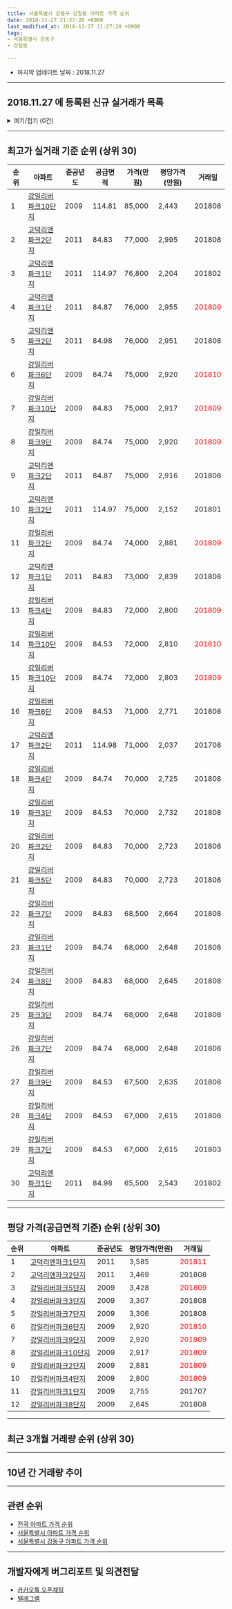 ```yaml
---
title: 서울특별시 강동구 강일동 아파트 가격 순위
date: 2018-11-27 21:27:20 +0900
last_modified_at: 2018-11-27 21:27:20 +0900
tags:
- 서울특별시 강동구
- 강일동

---
```


* 마지막 업데이트 날짜 : 2018.11.27

---

## 2018.11.27 에 등록된 신규 실거래가 목록

<details>
<summary>펴기/접기 (0건)</summary>
<div markdown="1">

|아파트|준공년도|공급면적|가격(만원)|평당가격(만원)|거래일|
|---|---|---|---|---|---|
|없음||||||


</div>
</details>

---

## 최고가 실거래 기준 순위 (상위 30)


|순위|아파트|준공년도|공급면적|가격(만원)|평당가격(만원)|거래일|
|---|---|---|---|---|---|---|
|1|[강일리버파크10단지](https://search.naver.com/search.naver?query=%EC%84%9C%EC%9A%B8%ED%8A%B9%EB%B3%84%EC%8B%9C+%EA%B0%95%EB%8F%99%EA%B5%AC+%EA%B0%95%EC%9D%BC%EB%8F%99+%EA%B0%95%EC%9D%BC%EB%A6%AC%EB%B2%84%ED%8C%8C%ED%81%AC10%EB%8B%A8%EC%A7%80)|2009|114.81|85,000|2,443|201808|
|2|[고덕리엔파크2단지](https://search.naver.com/search.naver?query=%EC%84%9C%EC%9A%B8%ED%8A%B9%EB%B3%84%EC%8B%9C+%EA%B0%95%EB%8F%99%EA%B5%AC+%EA%B0%95%EC%9D%BC%EB%8F%99+%EA%B3%A0%EB%8D%95%EB%A6%AC%EC%97%94%ED%8C%8C%ED%81%AC2%EB%8B%A8%EC%A7%80)|2011|84.83|77,000|2,995|201808|
|3|[고덕리엔파크1단지](https://search.naver.com/search.naver?query=%EC%84%9C%EC%9A%B8%ED%8A%B9%EB%B3%84%EC%8B%9C+%EA%B0%95%EB%8F%99%EA%B5%AC+%EA%B0%95%EC%9D%BC%EB%8F%99+%EA%B3%A0%EB%8D%95%EB%A6%AC%EC%97%94%ED%8C%8C%ED%81%AC1%EB%8B%A8%EC%A7%80)|2011|114.97|76,800|2,204|201802|
|4|[고덕리엔파크1단지](https://search.naver.com/search.naver?query=%EC%84%9C%EC%9A%B8%ED%8A%B9%EB%B3%84%EC%8B%9C+%EA%B0%95%EB%8F%99%EA%B5%AC+%EA%B0%95%EC%9D%BC%EB%8F%99+%EA%B3%A0%EB%8D%95%EB%A6%AC%EC%97%94%ED%8C%8C%ED%81%AC1%EB%8B%A8%EC%A7%80)|2011|84.87|76,000|2,955|<span style="color:red">201809</span>|
|5|[고덕리엔파크2단지](https://search.naver.com/search.naver?query=%EC%84%9C%EC%9A%B8%ED%8A%B9%EB%B3%84%EC%8B%9C+%EA%B0%95%EB%8F%99%EA%B5%AC+%EA%B0%95%EC%9D%BC%EB%8F%99+%EA%B3%A0%EB%8D%95%EB%A6%AC%EC%97%94%ED%8C%8C%ED%81%AC2%EB%8B%A8%EC%A7%80)|2011|84.98|76,000|2,951|201808|
|6|[강일리버파크6단지](https://search.naver.com/search.naver?query=%EC%84%9C%EC%9A%B8%ED%8A%B9%EB%B3%84%EC%8B%9C+%EA%B0%95%EB%8F%99%EA%B5%AC+%EA%B0%95%EC%9D%BC%EB%8F%99+%EA%B0%95%EC%9D%BC%EB%A6%AC%EB%B2%84%ED%8C%8C%ED%81%AC6%EB%8B%A8%EC%A7%80)|2009|84.74|75,000|2,920|<span style="color:red">201810</span>|
|7|[강일리버파크10단지](https://search.naver.com/search.naver?query=%EC%84%9C%EC%9A%B8%ED%8A%B9%EB%B3%84%EC%8B%9C+%EA%B0%95%EB%8F%99%EA%B5%AC+%EA%B0%95%EC%9D%BC%EB%8F%99+%EA%B0%95%EC%9D%BC%EB%A6%AC%EB%B2%84%ED%8C%8C%ED%81%AC10%EB%8B%A8%EC%A7%80)|2009|84.83|75,000|2,917|<span style="color:red">201809</span>|
|8|[강일리버파크9단지](https://search.naver.com/search.naver?query=%EC%84%9C%EC%9A%B8%ED%8A%B9%EB%B3%84%EC%8B%9C+%EA%B0%95%EB%8F%99%EA%B5%AC+%EA%B0%95%EC%9D%BC%EB%8F%99+%EA%B0%95%EC%9D%BC%EB%A6%AC%EB%B2%84%ED%8C%8C%ED%81%AC9%EB%8B%A8%EC%A7%80)|2009|84.74|75,000|2,920|<span style="color:red">201809</span>|
|9|[고덕리엔파크2단지](https://search.naver.com/search.naver?query=%EC%84%9C%EC%9A%B8%ED%8A%B9%EB%B3%84%EC%8B%9C+%EA%B0%95%EB%8F%99%EA%B5%AC+%EA%B0%95%EC%9D%BC%EB%8F%99+%EA%B3%A0%EB%8D%95%EB%A6%AC%EC%97%94%ED%8C%8C%ED%81%AC2%EB%8B%A8%EC%A7%80)|2011|84.87|75,000|2,916|201808|
|10|[고덕리엔파크2단지](https://search.naver.com/search.naver?query=%EC%84%9C%EC%9A%B8%ED%8A%B9%EB%B3%84%EC%8B%9C+%EA%B0%95%EB%8F%99%EA%B5%AC+%EA%B0%95%EC%9D%BC%EB%8F%99+%EA%B3%A0%EB%8D%95%EB%A6%AC%EC%97%94%ED%8C%8C%ED%81%AC2%EB%8B%A8%EC%A7%80)|2011|114.97|75,000|2,152|201801|
|11|[강일리버파크2단지](https://search.naver.com/search.naver?query=%EC%84%9C%EC%9A%B8%ED%8A%B9%EB%B3%84%EC%8B%9C+%EA%B0%95%EB%8F%99%EA%B5%AC+%EA%B0%95%EC%9D%BC%EB%8F%99+%EA%B0%95%EC%9D%BC%EB%A6%AC%EB%B2%84%ED%8C%8C%ED%81%AC2%EB%8B%A8%EC%A7%80)|2009|84.74|74,000|2,881|<span style="color:red">201809</span>|
|12|[고덕리엔파크1단지](https://search.naver.com/search.naver?query=%EC%84%9C%EC%9A%B8%ED%8A%B9%EB%B3%84%EC%8B%9C+%EA%B0%95%EB%8F%99%EA%B5%AC+%EA%B0%95%EC%9D%BC%EB%8F%99+%EA%B3%A0%EB%8D%95%EB%A6%AC%EC%97%94%ED%8C%8C%ED%81%AC1%EB%8B%A8%EC%A7%80)|2011|84.83|73,000|2,839|201808|
|13|[강일리버파크4단지](https://search.naver.com/search.naver?query=%EC%84%9C%EC%9A%B8%ED%8A%B9%EB%B3%84%EC%8B%9C+%EA%B0%95%EB%8F%99%EA%B5%AC+%EA%B0%95%EC%9D%BC%EB%8F%99+%EA%B0%95%EC%9D%BC%EB%A6%AC%EB%B2%84%ED%8C%8C%ED%81%AC4%EB%8B%A8%EC%A7%80)|2009|84.83|72,000|2,800|<span style="color:red">201809</span>|
|14|[강일리버파크10단지](https://search.naver.com/search.naver?query=%EC%84%9C%EC%9A%B8%ED%8A%B9%EB%B3%84%EC%8B%9C+%EA%B0%95%EB%8F%99%EA%B5%AC+%EA%B0%95%EC%9D%BC%EB%8F%99+%EA%B0%95%EC%9D%BC%EB%A6%AC%EB%B2%84%ED%8C%8C%ED%81%AC10%EB%8B%A8%EC%A7%80)|2009|84.53|72,000|2,810|<span style="color:red">201810</span>|
|15|[강일리버파크10단지](https://search.naver.com/search.naver?query=%EC%84%9C%EC%9A%B8%ED%8A%B9%EB%B3%84%EC%8B%9C+%EA%B0%95%EB%8F%99%EA%B5%AC+%EA%B0%95%EC%9D%BC%EB%8F%99+%EA%B0%95%EC%9D%BC%EB%A6%AC%EB%B2%84%ED%8C%8C%ED%81%AC10%EB%8B%A8%EC%A7%80)|2009|84.74|72,000|2,803|<span style="color:red">201809</span>|
|16|[강일리버파크6단지](https://search.naver.com/search.naver?query=%EC%84%9C%EC%9A%B8%ED%8A%B9%EB%B3%84%EC%8B%9C+%EA%B0%95%EB%8F%99%EA%B5%AC+%EA%B0%95%EC%9D%BC%EB%8F%99+%EA%B0%95%EC%9D%BC%EB%A6%AC%EB%B2%84%ED%8C%8C%ED%81%AC6%EB%8B%A8%EC%A7%80)|2009|84.53|71,000|2,771|201808|
|17|[고덕리엔파크2단지](https://search.naver.com/search.naver?query=%EC%84%9C%EC%9A%B8%ED%8A%B9%EB%B3%84%EC%8B%9C+%EA%B0%95%EB%8F%99%EA%B5%AC+%EA%B0%95%EC%9D%BC%EB%8F%99+%EA%B3%A0%EB%8D%95%EB%A6%AC%EC%97%94%ED%8C%8C%ED%81%AC2%EB%8B%A8%EC%A7%80)|2011|114.98|71,000|2,037|201708|
|18|[강일리버파크4단지](https://search.naver.com/search.naver?query=%EC%84%9C%EC%9A%B8%ED%8A%B9%EB%B3%84%EC%8B%9C+%EA%B0%95%EB%8F%99%EA%B5%AC+%EA%B0%95%EC%9D%BC%EB%8F%99+%EA%B0%95%EC%9D%BC%EB%A6%AC%EB%B2%84%ED%8C%8C%ED%81%AC4%EB%8B%A8%EC%A7%80)|2009|84.74|70,000|2,725|201808|
|19|[강일리버파크3단지](https://search.naver.com/search.naver?query=%EC%84%9C%EC%9A%B8%ED%8A%B9%EB%B3%84%EC%8B%9C+%EA%B0%95%EB%8F%99%EA%B5%AC+%EA%B0%95%EC%9D%BC%EB%8F%99+%EA%B0%95%EC%9D%BC%EB%A6%AC%EB%B2%84%ED%8C%8C%ED%81%AC3%EB%8B%A8%EC%A7%80)|2009|84.53|70,000|2,732|201808|
|20|[강일리버파크2단지](https://search.naver.com/search.naver?query=%EC%84%9C%EC%9A%B8%ED%8A%B9%EB%B3%84%EC%8B%9C+%EA%B0%95%EB%8F%99%EA%B5%AC+%EA%B0%95%EC%9D%BC%EB%8F%99+%EA%B0%95%EC%9D%BC%EB%A6%AC%EB%B2%84%ED%8C%8C%ED%81%AC2%EB%8B%A8%EC%A7%80)|2009|84.83|70,000|2,723|201808|
|21|[강일리버파크5단지](https://search.naver.com/search.naver?query=%EC%84%9C%EC%9A%B8%ED%8A%B9%EB%B3%84%EC%8B%9C+%EA%B0%95%EB%8F%99%EA%B5%AC+%EA%B0%95%EC%9D%BC%EB%8F%99+%EA%B0%95%EC%9D%BC%EB%A6%AC%EB%B2%84%ED%8C%8C%ED%81%AC5%EB%8B%A8%EC%A7%80)|2009|84.83|70,000|2,723|201808|
|22|[강일리버파크7단지](https://search.naver.com/search.naver?query=%EC%84%9C%EC%9A%B8%ED%8A%B9%EB%B3%84%EC%8B%9C+%EA%B0%95%EB%8F%99%EA%B5%AC+%EA%B0%95%EC%9D%BC%EB%8F%99+%EA%B0%95%EC%9D%BC%EB%A6%AC%EB%B2%84%ED%8C%8C%ED%81%AC7%EB%8B%A8%EC%A7%80)|2009|84.83|68,500|2,664|201808|
|23|[강일리버파크1단지](https://search.naver.com/search.naver?query=%EC%84%9C%EC%9A%B8%ED%8A%B9%EB%B3%84%EC%8B%9C+%EA%B0%95%EB%8F%99%EA%B5%AC+%EA%B0%95%EC%9D%BC%EB%8F%99+%EA%B0%95%EC%9D%BC%EB%A6%AC%EB%B2%84%ED%8C%8C%ED%81%AC1%EB%8B%A8%EC%A7%80)|2009|84.74|68,000|2,648|201808|
|24|[강일리버파크8단지](https://search.naver.com/search.naver?query=%EC%84%9C%EC%9A%B8%ED%8A%B9%EB%B3%84%EC%8B%9C+%EA%B0%95%EB%8F%99%EA%B5%AC+%EA%B0%95%EC%9D%BC%EB%8F%99+%EA%B0%95%EC%9D%BC%EB%A6%AC%EB%B2%84%ED%8C%8C%ED%81%AC8%EB%8B%A8%EC%A7%80)|2009|84.83|68,000|2,645|201808|
|25|[강일리버파크3단지](https://search.naver.com/search.naver?query=%EC%84%9C%EC%9A%B8%ED%8A%B9%EB%B3%84%EC%8B%9C+%EA%B0%95%EB%8F%99%EA%B5%AC+%EA%B0%95%EC%9D%BC%EB%8F%99+%EA%B0%95%EC%9D%BC%EB%A6%AC%EB%B2%84%ED%8C%8C%ED%81%AC3%EB%8B%A8%EC%A7%80)|2009|84.74|68,000|2,648|201808|
|26|[강일리버파크7단지](https://search.naver.com/search.naver?query=%EC%84%9C%EC%9A%B8%ED%8A%B9%EB%B3%84%EC%8B%9C+%EA%B0%95%EB%8F%99%EA%B5%AC+%EA%B0%95%EC%9D%BC%EB%8F%99+%EA%B0%95%EC%9D%BC%EB%A6%AC%EB%B2%84%ED%8C%8C%ED%81%AC7%EB%8B%A8%EC%A7%80)|2009|84.74|68,000|2,648|201808|
|27|[강일리버파크9단지](https://search.naver.com/search.naver?query=%EC%84%9C%EC%9A%B8%ED%8A%B9%EB%B3%84%EC%8B%9C+%EA%B0%95%EB%8F%99%EA%B5%AC+%EA%B0%95%EC%9D%BC%EB%8F%99+%EA%B0%95%EC%9D%BC%EB%A6%AC%EB%B2%84%ED%8C%8C%ED%81%AC9%EB%8B%A8%EC%A7%80)|2009|84.53|67,500|2,635|201808|
|28|[강일리버파크4단지](https://search.naver.com/search.naver?query=%EC%84%9C%EC%9A%B8%ED%8A%B9%EB%B3%84%EC%8B%9C+%EA%B0%95%EB%8F%99%EA%B5%AC+%EA%B0%95%EC%9D%BC%EB%8F%99+%EA%B0%95%EC%9D%BC%EB%A6%AC%EB%B2%84%ED%8C%8C%ED%81%AC4%EB%8B%A8%EC%A7%80)|2009|84.53|67,000|2,615|201808|
|29|[강일리버파크7단지](https://search.naver.com/search.naver?query=%EC%84%9C%EC%9A%B8%ED%8A%B9%EB%B3%84%EC%8B%9C+%EA%B0%95%EB%8F%99%EA%B5%AC+%EA%B0%95%EC%9D%BC%EB%8F%99+%EA%B0%95%EC%9D%BC%EB%A6%AC%EB%B2%84%ED%8C%8C%ED%81%AC7%EB%8B%A8%EC%A7%80)|2009|84.53|67,000|2,615|201803|
|30|[고덕리엔파크1단지](https://search.naver.com/search.naver?query=%EC%84%9C%EC%9A%B8%ED%8A%B9%EB%B3%84%EC%8B%9C+%EA%B0%95%EB%8F%99%EA%B5%AC+%EA%B0%95%EC%9D%BC%EB%8F%99+%EA%B3%A0%EB%8D%95%EB%A6%AC%EC%97%94%ED%8C%8C%ED%81%AC1%EB%8B%A8%EC%A7%80)|2011|84.98|65,500|2,543|201802|


---

## 평당 가격(공급면적 기준) 순위 (상위 30)


|순위|아파트|준공년도|평당가격(만원)|거래일|
|---|---|---|---|---|
|1|[고덕리엔파크1단지](https://search.naver.com/search.naver?query=%EC%84%9C%EC%9A%B8%ED%8A%B9%EB%B3%84%EC%8B%9C+%EA%B0%95%EB%8F%99%EA%B5%AC+%EA%B0%95%EC%9D%BC%EB%8F%99+%EA%B3%A0%EB%8D%95%EB%A6%AC%EC%97%94%ED%8C%8C%ED%81%AC1%EB%8B%A8%EC%A7%80)|2011|3,585|<span style="color:red">201811</span>|
|2|[고덕리엔파크2단지](https://search.naver.com/search.naver?query=%EC%84%9C%EC%9A%B8%ED%8A%B9%EB%B3%84%EC%8B%9C+%EA%B0%95%EB%8F%99%EA%B5%AC+%EA%B0%95%EC%9D%BC%EB%8F%99+%EA%B3%A0%EB%8D%95%EB%A6%AC%EC%97%94%ED%8C%8C%ED%81%AC2%EB%8B%A8%EC%A7%80)|2011|3,469|201808|
|3|[강일리버파크5단지](https://search.naver.com/search.naver?query=%EC%84%9C%EC%9A%B8%ED%8A%B9%EB%B3%84%EC%8B%9C+%EA%B0%95%EB%8F%99%EA%B5%AC+%EA%B0%95%EC%9D%BC%EB%8F%99+%EA%B0%95%EC%9D%BC%EB%A6%AC%EB%B2%84%ED%8C%8C%ED%81%AC5%EB%8B%A8%EC%A7%80)|2009|3,428|<span style="color:red">201809</span>|
|4|[강일리버파크3단지](https://search.naver.com/search.naver?query=%EC%84%9C%EC%9A%B8%ED%8A%B9%EB%B3%84%EC%8B%9C+%EA%B0%95%EB%8F%99%EA%B5%AC+%EA%B0%95%EC%9D%BC%EB%8F%99+%EA%B0%95%EC%9D%BC%EB%A6%AC%EB%B2%84%ED%8C%8C%ED%81%AC3%EB%8B%A8%EC%A7%80)|2009|3,307|201808|
|5|[강일리버파크7단지](https://search.naver.com/search.naver?query=%EC%84%9C%EC%9A%B8%ED%8A%B9%EB%B3%84%EC%8B%9C+%EA%B0%95%EB%8F%99%EA%B5%AC+%EA%B0%95%EC%9D%BC%EB%8F%99+%EA%B0%95%EC%9D%BC%EB%A6%AC%EB%B2%84%ED%8C%8C%ED%81%AC7%EB%8B%A8%EC%A7%80)|2009|3,306|201808|
|6|[강일리버파크6단지](https://search.naver.com/search.naver?query=%EC%84%9C%EC%9A%B8%ED%8A%B9%EB%B3%84%EC%8B%9C+%EA%B0%95%EB%8F%99%EA%B5%AC+%EA%B0%95%EC%9D%BC%EB%8F%99+%EA%B0%95%EC%9D%BC%EB%A6%AC%EB%B2%84%ED%8C%8C%ED%81%AC6%EB%8B%A8%EC%A7%80)|2009|2,920|<span style="color:red">201810</span>|
|7|[강일리버파크9단지](https://search.naver.com/search.naver?query=%EC%84%9C%EC%9A%B8%ED%8A%B9%EB%B3%84%EC%8B%9C+%EA%B0%95%EB%8F%99%EA%B5%AC+%EA%B0%95%EC%9D%BC%EB%8F%99+%EA%B0%95%EC%9D%BC%EB%A6%AC%EB%B2%84%ED%8C%8C%ED%81%AC9%EB%8B%A8%EC%A7%80)|2009|2,920|<span style="color:red">201809</span>|
|8|[강일리버파크10단지](https://search.naver.com/search.naver?query=%EC%84%9C%EC%9A%B8%ED%8A%B9%EB%B3%84%EC%8B%9C+%EA%B0%95%EB%8F%99%EA%B5%AC+%EA%B0%95%EC%9D%BC%EB%8F%99+%EA%B0%95%EC%9D%BC%EB%A6%AC%EB%B2%84%ED%8C%8C%ED%81%AC10%EB%8B%A8%EC%A7%80)|2009|2,917|<span style="color:red">201809</span>|
|9|[강일리버파크2단지](https://search.naver.com/search.naver?query=%EC%84%9C%EC%9A%B8%ED%8A%B9%EB%B3%84%EC%8B%9C+%EA%B0%95%EB%8F%99%EA%B5%AC+%EA%B0%95%EC%9D%BC%EB%8F%99+%EA%B0%95%EC%9D%BC%EB%A6%AC%EB%B2%84%ED%8C%8C%ED%81%AC2%EB%8B%A8%EC%A7%80)|2009|2,881|<span style="color:red">201809</span>|
|10|[강일리버파크4단지](https://search.naver.com/search.naver?query=%EC%84%9C%EC%9A%B8%ED%8A%B9%EB%B3%84%EC%8B%9C+%EA%B0%95%EB%8F%99%EA%B5%AC+%EA%B0%95%EC%9D%BC%EB%8F%99+%EA%B0%95%EC%9D%BC%EB%A6%AC%EB%B2%84%ED%8C%8C%ED%81%AC4%EB%8B%A8%EC%A7%80)|2009|2,800|<span style="color:red">201809</span>|
|11|[강일리버파크1단지](https://search.naver.com/search.naver?query=%EC%84%9C%EC%9A%B8%ED%8A%B9%EB%B3%84%EC%8B%9C+%EA%B0%95%EB%8F%99%EA%B5%AC+%EA%B0%95%EC%9D%BC%EB%8F%99+%EA%B0%95%EC%9D%BC%EB%A6%AC%EB%B2%84%ED%8C%8C%ED%81%AC1%EB%8B%A8%EC%A7%80)|2009|2,755|201707|
|12|[강일리버파크8단지](https://search.naver.com/search.naver?query=%EC%84%9C%EC%9A%B8%ED%8A%B9%EB%B3%84%EC%8B%9C+%EA%B0%95%EB%8F%99%EA%B5%AC+%EA%B0%95%EC%9D%BC%EB%8F%99+%EA%B0%95%EC%9D%BC%EB%A6%AC%EB%B2%84%ED%8C%8C%ED%81%AC8%EB%8B%A8%EC%A7%80)|2009|2,645|201808|


---

## 최근 3개월 거래량 순위 (상위 30)


<div style="width:100%;">
    <canvas id="deal_count_ranking" height="104"></canvas>
</div>


<script>
new Chart(document.getElementById("deal_count_ranking"), {
    type: 'horizontalBar',
    data: {
        labels: ['강일리버파크10단지', '강일리버파크9단지', '고덕리엔파크1단지', '강일리버파크1단지', '강일리버파크6단지', '강일리버파크4단지', '강일리버파크2단지', '강일리버파크5단지'],
        datasets: [{
            label: '실거래 수',
            data: [5, 2, 2, 1, 1, 1, 1, 1],
            borderColor: "rgba(255, 0, 128, 1)",
            backgroundColor: "rgba(255, 0, 128, 0.5)",
            fill: false,
        }]
    },
    options: {
        responsive: true,
        title: {
            display: true,
            text: '최근 3개월 거래량 순위'
        },
        tooltips: {
            mode: 'index',
            intersect: false,
            callbacks: {
                title: function(tooltipItems, data) {
                    return "실거래 수:";
                },
                label: function(tooltipItem, data) {
                    return data.labels[tooltipItem.index] + ": " + tooltipItem.xLabel;
                }
            }
        },
        hover: {
            mode: 'nearest',
            intersect: true
        },
        scales: {
            xAxes: [{
                display: true,
                scaleLabel: {
                    display: true,
                    labelString: '실거래 수'
                },
                ticks: {
                    suggestedMin: 0,
                }
            }],
            yAxes: [{
                display: true,
                ticks: {
                    autoSkip: false,
                    callback: function(value, index, values) {
                        if (value.length > 10)
                            return value.substr(0, 8) + "...";
                        else
                            return value;
                    }
                },
                scaleLabel: {
                    display: false,
                }
            }]
        }
    }
});

</script>


---

## 10년 간 거래량 추이


<div style="width:100%;">
    <canvas id="deal_progress" height="300"></canvas>
</div>

<script>
new Chart(document.getElementById("deal_progress"), {
    type: 'line',
    data: {
        labels: ['200811','200812','200901','200902','200903','200904','200905','200906','200907','200908','200909','200910','200911','200912','201001','201002','201003','201004','201005','201006','201007','201008','201009','201010','201011','201012','201101','201102','201103','201104','201105','201106','201107','201108','201109','201110','201111','201112','201201','201202','201203','201204','201205','201206','201207','201208','201209','201210','201211','201212','201301','201302','201303','201304','201305','201306','201307','201308','201309','201310','201311','201312','201401','201402','201403','201404','201405','201406','201407','201408','201409','201410','201411','201412','201501','201502','201503','201504','201505','201506','201507','201508','201509','201510','201511','201512','201601','201602','201603','201604','201605','201606','201607','201608','201609','201610','201611','201612','201701','201702','201703','201704','201705','201706','201707','201708','201709','201710','201711','201712','201801','201802','201803','201804','201805','201806','201807','201808','201809','201810','201811'],
        datasets: [{
            label: '실거래 수',
            pointRadius: 1,
            data: [0, 0, 0, 0, 106, 206, 202, 92, 78, 44, 18, 16, 28, 5, 8, 5, 0, 2, 1, 1, 0, 2, 4, 10, 6, 8, 15, 10, 13, 8, 41, 28, 25, 14, 9, 13, 10, 10, 21, 21, 9, 7, 25, 7, 7, 8, 12, 15, 16, 11, 14, 15, 17, 19, 21, 22, 6, 22, 31, 26, 20, 23, 18, 29, 29, 11, 9, 21, 21, 34, 25, 36, 17, 9, 51, 32, 54, 29, 25, 36, 22, 31, 35, 29, 23, 14, 5, 12, 20, 17, 19, 24, 27, 20, 30, 36, 19, 7, 3, 8, 19, 27, 72, 62, 35, 17, 15, 13, 10, 22, 36, 37, 17, 4, 6, 5, 6, 64, 9, 4, 1],
            borderColor: "rgba(255, 201, 14, 1)",
            backgroundColor: "rgba(255, 201, 14, 0.5)",
            fill: true,
        }]
    },
    options: {
        responsive: true,
        title: {
            display: true,
            text: '10년간 거래량 추이'
        },
        tooltips: {
            mode: 'index',
            intersect: false,
        },
        hover: {
            mode: 'nearest',
            intersect: true
        },
        scales: {
            xAxes: [{
                display: true,
                scaleLabel: {
                    display: true,
                    labelString: '년/월'
                }
            }],
            yAxes: [{
                display: true,
                ticks: {
                    suggestedMin: 0,
                },
                scaleLabel: {
                    display: true,
                    labelString: '실거래 수'
                }
            }]
        }
    }
});

</script>


---

## 관련 순위

- [전국 아파트 가격 순위](https://inasie.github.io/apt-ranking/전국)
- [서울특별시 아파트 가격 순위](https://inasie.github.io/apt-ranking/서울특별시)
- [서울특별시 강동구 아파트 가격 순위](https://inasie.github.io/apt-ranking/서울특별시-강동구)


---

## 개발자에게 버그리포트 및 의견전달

- [카카오톡 오픈채팅](https://open.kakao.com/o/gLJUAP4)
- [텔레그램](https://t.me/inasie)

